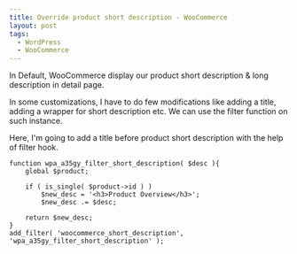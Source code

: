 ```yaml
---
title: Override product short description - WooCommerce
layout: post
tags:
  - WordPress
  - WooCommerce
---
```


In Default, WooCommerce display our product short description & long description in detail page.

In some customizations, I have to do few modifications like adding a title, adding a wrapper for short description etc. We can use the filter function on such instance.

Here, I'm going to add a title before product short description with the help of filter hook.

	function wpa_a35gy_filter_short_description( $desc ){
		global $product;

		if ( is_single( $product->id ) )
			$new_desc = '<h3>Product Overview</h3>';
			$new_desc .= $desc;
		
		return $new_desc;
	}
	add_filter( 'woocommerce_short_description', 'wpa_a35gy_filter_short_description' );
